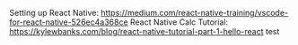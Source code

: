 Setting up React Native: https://medium.com/react-native-training/vscode-for-react-native-526ec4a368ce
React Native Calc Tutorial: https://kylewbanks.com/blog/react-native-tutorial-part-1-hello-react
test